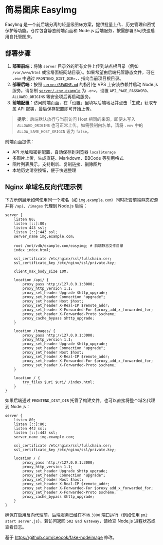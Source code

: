 简易图床 EasyImg
=================

EasyImg 是一个前后端分离的轻量级图床方案，提供批量上传、历史管理和密钥保护等功能。仓库包含静态前端页面和 Node.js 后端服务，按需部署即可快速启用自托管图床。

## 部署步骤

1. **部署前端**：将除 `server` 目录外的所有文件上传到站点根目录（例如 `/var/www/html` 或宝塔面板网站目录）。如果希望由后端托管静态文件，可在 `.env` 中通过 `FRONTEND_DIST_DIR=..` 指向当前项目根目录。
2. **部署后端**：按照 [`server/README.md`](server/README.md) 的指引在 VPS 上安装依赖并启动 Node.js 服务。请复制 [`server/.env.example`](server/.env.example) 为 `.env`，设置 `API_PAGE_PASSWORD`、`ALLOWED_ORIGINS` 等安全项后再启动服务。
3. **前端配置**：访问前端页面，在「设置」里填写后端地址并点击「生成」获取专属 API 密钥，最后保存配置即可开始上传。

> **提示**：后端默认放行与当前访问 Host 相同的来源，即便未写入 `ALLOWED_ORIGINS` 也可正常上传。如需强制白名单，请将 `.env` 中的 `ALLOW_SAME_HOST_ORIGIN` 设为 `false`。

前端页面提供：

- API 地址和密钥配置，自动保存到浏览器 `localStorage`
- 多图片上传，生成直链、Markdown、BBCode 等引用格式
- 图片列表展示，支持刷新、复制链接、删除图片
- 本地历史清空按钮，便于快速整理

## Nginx 单域名反向代理示例

下方示例展示如何使用同一个域名（如 `img.example.com`）同时托管前端静态资源并将 `/api`、`/images` 代理到 Node.js 后端：

```nginx
server {
    listen 80;
    listen [::]:80;
    listen 443 ssl;
    listen [::]:443 ssl;
    server_name img.example.com;

    root /mnt/vdb/example.com/easyimg; # 前端静态文件目录
    index index.html;

    ssl_certificate /etc/nginx/ssl/fullchain.cer;
    ssl_certificate_key /etc/nginx/ssl/private.key;

    client_max_body_size 10M;

    location /api/ {
        proxy_pass http://127.0.0.1:3000;
        proxy_http_version 1.1;
        proxy_set_header Upgrade $http_upgrade;
        proxy_set_header Connection "upgrade";
        proxy_set_header Host $host;
        proxy_set_header X-Real-IP $remote_addr;
        proxy_set_header X-Forwarded-For $proxy_add_x_forwarded_for;
        proxy_set_header X-Forwarded-Proto $scheme;
        proxy_cache_bypass $http_upgrade;
    }

    location /images/ {
        proxy_pass http://127.0.0.1:3000;
        proxy_http_version 1.1;
        proxy_set_header Upgrade $http_upgrade;
        proxy_set_header Connection "upgrade";
        proxy_set_header Host $host;
        proxy_set_header X-Real-IP $remote_addr;
        proxy_set_header X-Forwarded-For $proxy_add_x_forwarded_for;
        proxy_set_header X-Forwarded-Proto $scheme;
    }

    location / {
        try_files $uri $uri/ /index.html;
    }
}
```

如果后端通过 `FRONTEND_DIST_DIR` 托管了构建文件，也可以直接将整个域名代理到 Node.js：

```nginx
server {
    listen 80;
    listen [::]:80;
    listen 443 ssl;
    listen [::]:443 ssl;
    server_name img.example.com;

    ssl_certificate /etc/nginx/ssl/fullchain.cer;
    ssl_certificate_key /etc/nginx/ssl/private.key;

    location / {
        proxy_pass http://127.0.0.1:3000;
        proxy_http_version 1.1;
        proxy_set_header Upgrade $http_upgrade;
        proxy_set_header Connection "upgrade";
        proxy_set_header Host $host;
        proxy_set_header X-Real-IP $remote_addr;
        proxy_set_header X-Forwarded-For $proxy_add_x_forwarded_for;
        proxy_set_header X-Forwarded-Proto $scheme;
        proxy_cache_bypass $http_upgrade;
    }
}
```

确保在启用反向代理前，后端服务已经在本地 `3000` 端口运行（例如使用 `pm2 start server.js`）。若访问返回 `502 Bad Gateway`，请检查 Node.js 进程状态或查看日志。

基于 https://github.com/ceocok/fake-nodeimage 修改。
